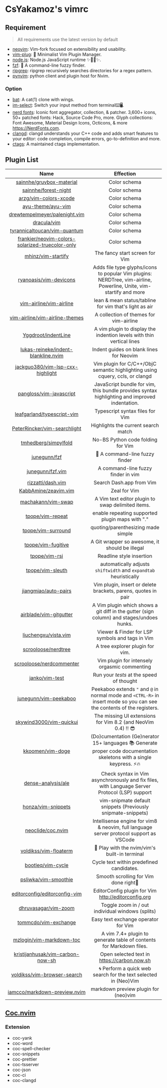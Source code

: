 # CsYakamoz's vimrc

## Requirement

> All requirements use the latest version by default

- [neovim](https://github.com/neovim/neovim): Vim-fork focused on extensibility and usability.
- [vim-plug](https://github.com/junegunn/vim-plug): 🌺 Minimalist Vim Plugin Manager.
- [node.js](https://github.com/nodejs/node): Node.js JavaScript runtime ✨🐢🚀✨.
- [fzf](https://github.com/junegunn/fzf): 🌸 A command-line fuzzy finder.
- [ripgrep](https://github.com/BurntSushi/ripgrep): ripgrep recursively searches directories for a regex pattern.
- [pynvim](https://github.com/neovim/pynvim): python client and plugin host for Nvim.

### Option

- [bat](https://github.com/sharkdp/bat): A cat(1) clone with wings.
- [im-select](https://github.com/daipeihust/im-select): Switch your input method from terminal⌨️🖥.
- [nerd fonts](https://github.com/ryanoasis/nerd-fonts): Iconic font aggregator, collection, & patcher. 3,600+ icons, 50+ patched fonts: Hack, Source Code Pro, more. Glyph collections: Font Awesome, Material Design Icons, Octicons, & more https://NerdFonts.com.
- [clangd](https://clangd.llvm.org/): clangd understands your C++ code and adds smart features to your editor: code completion, compile errors, go-to-definition and more.
- [ctags](https://github.com/universal-ctags/ctags): A maintained ctags implementation.

## Plugin List

|                                                         Name                                                          |                                                        Effection                                                        |
| :-------------------------------------------------------------------------------------------------------------------: | :---------------------------------------------------------------------------------------------------------------------: |
|                        [sainnhe/gruvbox-material](https://github.com/sainnhe/gruvbox-material)                        |                                                      Color schema                                                       |
|                            [sainnhe/forest-night](https://github.com/sainnhe/forest-night)                            |                                                      Color schema                                                       |
|                           [arzg/vim-colors-xcode](https://github.com/arzg/vim-colors-xcode)                           |                                                      Color schema                                                       |
|                               [ayu-theme/ayu-vim](https://github.com/ayu-theme/ayu-vim)                               |                                                      Color schema                                                       |
|                   [drewtempelmeyer/palenight.vim](https://github.com/drewtempelmeyer/palenight.vim)                   |                                                      Color schema                                                       |
|                                     [dracula/vim](https://github.com/dracula/vim)                                     |                                                      Color schema                                                       |
|                    [tyrannicaltoucan/vim-quantum](https://github.com/tyrannicaltoucan/vim-quantum)                    |                                                      Color schema                                                       |
| [frankier/neovim-colors-solarized-truecolor-only](https://github.com/frankier/neovim-colors-solarized-truecolor-only) |                                                      Color schema                                                       |
|                              [mhinz/vim-startify](https://github.com/mhinz/vim-startify)                              |                                             The fancy start screen for Vim                                              |
|                          [ryanoasis/vim-devicons](https://github.com/ryanoasis/vim-devicons)                          |   Adds file type glyphs/icons to popular Vim plugins: NERDTree, vim-airline, Powerline, Unite, vim-startify and more    |
|                         [vim-airline/vim-airline](https://github.com/vim-airline/vim-airline)                         |                                 lean & mean status/tabline for vim that's light as air                                  |
|                  [vim-airline/vim-airline-themes](https://github.com/vim-airline/vim-airline-themes)                  |                                         A collection of themes for vim-airline                                          |
|                             [Yggdroot/indentLine](https://github.com/Yggdroot/indentLine)                             |                          A vim plugin to display the indention levels with thin vertical lines                          |
|             [lukas-reineke/indent-blankline.nvim](https://github.com/lukas-reineke/indent-blankline.nvim)             |                                         Indent guides on blank lines for Neovim                                         |
|                [jackguo380/vim-lsp-cxx-highlight](https://github.com/jackguo380/vim-lsp-cxx-highlight)                |                      Vim plugin for C/C++/ObjC semantic highlighting using cquery, ccls, or clangd                      |
|                         [pangloss/vim-javascript](https://github.com/pangloss/vim-javascript)                         |              JavaScript bundle for vim, this bundle provides syntax highlighting and improved indentation.              |
|                      [leafgarland/typescript-vim](https://github.com/leafgarland/typescript-vim)                      |                                             Typescript syntax files for Vim                                             |
|                    [PeterRincker/vim-searchlight](https://github.com/PeterRincker/vim-searchlight)                    |                                           Highlights the current search match                                           |
|                            [tmhedberg/simpylfold](https://github.com/tmhedberg/simpylfold)                            |                                            No-BS Python code folding for Vim                                            |
|                                    [junegunn/fzf](https://github.com/junegunn/fzf)                                    |                                             🌸 A command-line fuzzy finder                                              |
|                                [junegunn/fzf.vim](https://github.com/junegunn/fzf.vim)                                |                                           A command-line fuzzy finder in vim                                            |
|                               [rizzatti/dash.vim](https://github.com/rizzatti/dash.vim)                               |                                                Search Dash.app from Vim                                                 |
|                            [KabbAmine/zeavim.vim](https://github.com/KabbAmine/zeavim.vim)                            |                                                      Zeal for Vim                                                       |
|                              [machakann/vim-swap](https://github.com/machakann/vim-swap)                              |                                    A Vim text editor plugin to swap delimited items.                                    |
|                                [tpope/vim-repeat](https://github.com/tpope/vim-repeat)                                |                                     enable repeating supported plugin maps with "."                                     |
|                              [tpope/vim-surround](https://github.com/tpope/vim-surround)                              |                                           quoting/parenthesizing made simple                                            |
|                              [tpope/vim-fugitive](https://github.com/tpope/vim-fugitive)                              |                                     A Git wrapper so awesome, it should be illegal                                      |
|                                   [tpope/vim-rsi](https://github.com/tpope/vim-rsi)                                   |                                                Readline style insertion                                                 |
|                                [tpope/vim-sleuth](https://github.com/tpope/vim-sleuth)                                |                            automatically adjusts `shiftwidth` and `expandtab` heuristically                             |
|                            [jiangmiao/auto-pairs](https://github.com/jiangmiao/auto-pairs)                            |                              Vim plugin, insert or delete brackets, parens, quotes in pair                              |
|                          [airblade/vim-gitgutter](https://github.com/airblade/vim-gitgutter)                          |                A Vim plugin which shows a git diff in the gutter (sign column) and stages/undoes hunks.                 |
|                            [liuchengxu/vista.vim](https://github.com/liuchengxu/vista.vim)                            |                                     Viewer & Finder for LSP symbols and tags in Vim                                     |
|                             [scrooloose/nerdtree](https://github.com/scrooloose/nerdtree)                             |                                             A tree explorer plugin for vim.                                             |
|                        [scrooloose/nerdcommenter](https://github.com/scrooloose/nerdcommenter)                        |                                      Vim plugin for intensely orgasmic commenting                                       |
|                                  [janko/vim-test](https://github.com/janko/vim-test)                                  |                                        Run your _tests_ at the speed of thought                                         |
|                           [junegunn/vim-peekaboo](https://github.com/junegunn/vim-peekaboo)                           | Peekaboo extends `"` and `@` in normal mode and `<CTRL-R>` in insert mode so you can see the contents of the registers. |
|                         [skywind3000/vim-quickui](https://github.com/skywind3000/vim-quickui)                         |                              The missing UI extensions for Vim 8.2 (and NeoVim 0.4) !! 😎                               |
|                                [kkoomen/vim-doge](https://github.com/kkoomen/vim-doge)                                | (Do)cumentation (Ge)nerator 15+ languages 📚 Generate proper code documentation skeletons with a single keypress. ⚡️🔥 |
|                              [dense-analysis/ale](https://github.com/dense-analysis/ale)                              |              Check syntax in Vim asynchronously and fix files, with Language Server Protocol (LSP) support              |
|                              [honza/vim-snippets](https://github.com/honza/vim-snippets)                              |                              vim-snipmate default snippets (Previously snipmate-snippets)                               |
|                               [neoclide/coc.nvim](https://github.com/neoclide/coc.nvim)                               |                 Intellisense engine for vim8 & neovim, full language server protocol support as VSCode                  |
|                           [voldikss/vim-floaterm](https://github.com/voldikss/vim-floaterm)                           |                                      🌟 Play with the nvim/vim's built-in terminal                                      |
|                               [bootleq/vim-cycle](https://github.com/bootleq/vim-cycle)                               |                                        Cycle text within predefined candidates.                                         |
|                            [psliwka/vim-smoothie](https://github.com/psliwka/vim-smoothie)                            |                                          Smooth scrolling for Vim done right🥤                                          |
|                   [editorconfig/editorconfig-vim](https://github.com/editorconfig/editorconfig-vim)                   |                                   EditorConfig plugin for Vim http://editorconfig.org                                   |
|                            [dhruvasagar/vim-zoom](https://github.com/dhruvasagar/vim-zoom)                            |                                    Toggle zoom in / out individual windows (splits)                                     |
|                            [tommcdo/vim-exchange](https://github.com/tommcdo/vim-exchange)                            |                                           Easy text exchange operator for Vim                                           |
|                        [mzlogin/vim-markdown-toc](https://github.com/mzlogin/vim-markdown-toc)                        |                           A vim 7.4+ plugin to generate table of contents for Markdown files.                           |
|                [kristijanhusak/vim-carbon-now-sh](https://github.com/kristijanhusak/vim-carbon-now-sh)                |                                       Open selected text in https://carbon.now.sh                                       |
|                     [voldikss/vim-browser-search](https://github.com/voldikss/vim-browser-search)                     |                             🌀 Perform a quick web search for the text selected in (Neo)Vim                             |
|                    [iamcco/markdown-preview.nvim](https://github.com/iamcco/markdown-preview.nvim)                    |                                          markdown preview plugin for (neo)vim                                           |

## [Coc.nvim](https://github.com/neoclide/coc.nvim)

### Extension

- coc-yank
- coc-word
- coc-spell-checker
- coc-snippets
- coc-prettier
- coc-tsserver
- coc-json
- coc-ci
- coc-clangd
